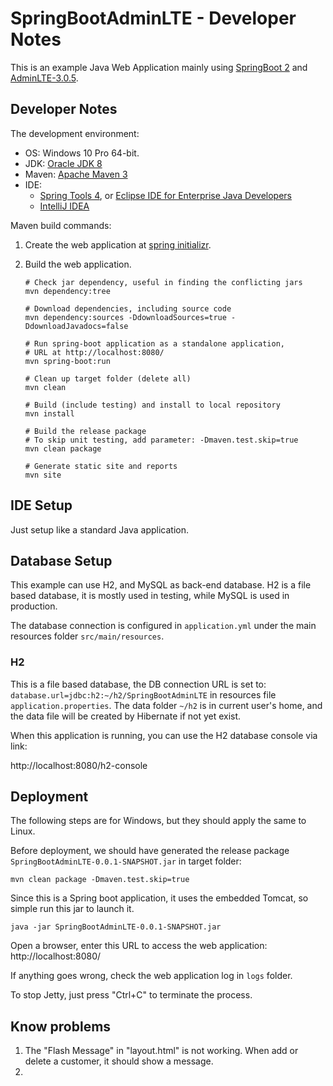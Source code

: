 # SpringBootAdminLTE - Developer Notes



This is an example Java Web Application mainly using [SpringBoot 2](https://spring.io/projects/spring-boot) and [AdminLTE-3.0.5](https://adminlte.io/).



## Developer Notes

The development environment:

  - OS: Windows 10 Pro 64-bit.
  - JDK: [Oracle JDK 8](https://www.oracle.com/java/technologies/javase-downloads.html)
  - Maven: [Apache Maven 3](https://maven.apache.org/)
  - IDE: 
    - [Spring Tools 4](https://spring.io/tools), or [Eclipse IDE for Enterprise Java Developers](https://www.eclipse.org/downloads/packages/)
    - [IntelliJ IDEA](https://www.jetbrains.com/idea/)


Maven build commands:

1. Create the web application at [spring initializr](https://start.spring.io/).

2. Build the web application.

   ```shell
   # Check jar dependency, useful in finding the conflicting jars
   mvn dependency:tree
   
   # Download dependencies, including source code
   mvn dependency:sources -DdownloadSources=true -DdownloadJavadocs=false
   
   # Run spring-boot application as a standalone application, 
   # URL at http://localhost:8080/
   mvn spring-boot:run
   
   # Clean up target folder (delete all)
   mvn clean
   
   # Build (include testing) and install to local repository
   mvn install
   
   # Build the release package
   # To skip unit testing, add parameter: -Dmaven.test.skip=true
   mvn clean package
   
   # Generate static site and reports
   mvn site
   ```



## IDE Setup

Just setup like a standard Java application. 



## Database Setup

This example can use H2, and MySQL as back-end database. H2 is a file based database, it is mostly used in testing, while MySQL is used in production.

The database connection is configured in `application.yml` under the main resources folder `src/main/resources`.


### H2

This is a file based database, the DB connection URL is set to: `database.url=jdbc:h2:~/h2/SpringBootAdminLTE` in resources file `application.properties`. The data folder  `~/h2` is in current user's home, and the data file will be created by Hibernate if not yet exist.

When this application is running, you can use the H2 database console via link: 

http://localhost:8080/h2-console



## Deployment

The following steps are for Windows, but they should apply the same to Linux.

Before deployment, we should have generated the release package `SpringBootAdminLTE-0.0.1-SNAPSHOT.jar` in target folder:

```shell
mvn clean package -Dmaven.test.skip=true
```

Since this is a Spring boot application, it uses the embedded Tomcat, so simple run this jar to launch it.

```shell
java -jar SpringBootAdminLTE-0.0.1-SNAPSHOT.jar
```

Open a browser, enter this URL to access the web application: http://localhost:8080/

If anything goes wrong, check the web application log in `logs` folder.



To stop Jetty, just press "Ctrl+C" to terminate the process.



## Know problems

1. The "Flash Message" in "layout.html" is not working. When add or delete a customer, it should show a message.
2. 

